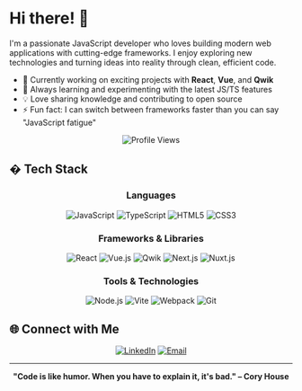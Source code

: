 # Hi there! 👋

I'm a passionate JavaScript developer who loves building modern web applications with cutting-edge frameworks. I enjoy exploring new technologies and turning ideas into reality through clean, efficient code.

- 🔭 Currently working on exciting projects with **React**, **Vue**, and **Qwik**
- 🌱 Always learning and experimenting with the latest JS/TS features
- 💡 Love sharing knowledge and contributing to open source
- ⚡ Fun fact: I can switch between frameworks faster than you can say "JavaScript fatigue"

<div align="center">
  <img src="https://komarev.com/ghpvc/?username=latiosthinh&label=Profile%20views&color=0e75b6&style=flat" alt="Profile Views" />
</div>

## �️  Tech Stack

<div align="center">

### Languages
![JavaScript](https://img.shields.io/badge/JavaScript-F7DF1E?style=for-the-badge&logo=javascript&logoColor=black)
![TypeScript](https://img.shields.io/badge/TypeScript-007ACC?style=for-the-badge&logo=typescript&logoColor=white)
![HTML5](https://img.shields.io/badge/HTML5-E34F26?style=for-the-badge&logo=html5&logoColor=white)
![CSS3](https://img.shields.io/badge/CSS3-1572B6?style=for-the-badge&logo=css3&logoColor=white)

### Frameworks & Libraries
![React](https://img.shields.io/badge/React-20232A?style=for-the-badge&logo=react&logoColor=61DAFB)
![Vue.js](https://img.shields.io/badge/Vue.js-35495E?style=for-the-badge&logo=vue.js&logoColor=4FC08D)
![Qwik](https://img.shields.io/badge/Qwik-AC7EF4?style=for-the-badge&logo=qwik&logoColor=white)
![Next.js](https://img.shields.io/badge/Next.js-000000?style=for-the-badge&logo=next.js&logoColor=white)
![Nuxt.js](https://img.shields.io/badge/Nuxt.js-00C58E?style=for-the-badge&logo=nuxt.js&logoColor=white)

### Tools & Technologies
![Node.js](https://img.shields.io/badge/Node.js-43853D?style=for-the-badge&logo=node.js&logoColor=white)
![Vite](https://img.shields.io/badge/Vite-646CFF?style=for-the-badge&logo=vite&logoColor=white)
![Webpack](https://img.shields.io/badge/Webpack-8DD6F9?style=for-the-badge&logo=webpack&logoColor=black)
![Git](https://img.shields.io/badge/Git-F05032?style=for-the-badge&logo=git&logoColor=white)

</div>

## 🌐 Connect with Me

<div align="center">
  
[![LinkedIn](https://img.shields.io/badge/LinkedIn-0077B5?style=for-the-badge&logo=linkedin&logoColor=white)](https://linkedin.com/in/latiosthinh)
[![Email](https://img.shields.io/badge/Email-D14836?style=for-the-badge&logo=gmail&logoColor=white)](mailto:thomasng.4542@gmail.com)

</div>

---

<div align="center">
  
**"Code is like humor. When you have to explain it, it's bad." – Cory House**

</div>
